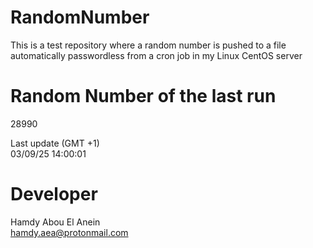 # RandomNumber    
This is a test repository where a random number is pushed to a file automatically passwordless from a cron job in my Linux CentOS server    
# Random Number of the last run   
28990
      
Last update (GMT +1)    
03/09/25 14:00:01
# Developer    
Hamdy Abou El Anein   
hamdy.aea@protonmail.com
